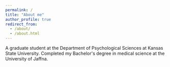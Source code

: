 ```yaml
---
permalink: /
title: "About me"
author_profile: true
redirect_from: 
  - /about/
  - /about.html
---
```


A graduate student at the Department of Psychological Sciences at Kansas State University. 
Completed my Bachelor's degree in medical science at the University of Jaffna. 


